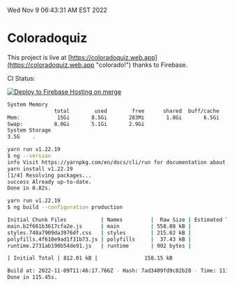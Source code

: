 Wed Nov  9 06:43:31 AM EST 2022

# Coloradoquiz


This project is live at [https://coloradoquiz.web.app](https://coloradoquiz.web.app "colorado!") thanks to Firebase.

CI Status: 

[![Deploy to Firebase Hosting on merge](https://github.com/teamkushal/coloradoquiz/actions/workflows/firebase-hosting-merge.yml/badge.svg)](https://github.com/teamkushal/coloradoquiz/actions/workflows/firebase-hosting-merge.yml)

```bash
System Memory
               total        used        free      shared  buff/cache   available
Mem:            15Gi       8.5Gi       283Mi       1.8Gi       6.5Gi       4.6Gi
Swap:          8.0Gi       5.1Gi       2.9Gi
System Storage
3.5G	.
```
```bash
yarn run v1.22.19
$ ng --version
info Visit https://yarnpkg.com/en/docs/cli/run for documentation about this command.
yarn install v1.22.19
[1/4] Resolving packages...
success Already up-to-date.
Done in 0.82s.
```
```bash
yarn run v1.22.19
$ ng build --configuration production

Initial Chunk Files           | Names         |  Raw Size | Estimated Transfer Size
main.b2f661b3617cfa2e.js      | main          | 558.08 kB |               132.92 kB
styles.748a7909da3976df.css   | styles        | 215.62 kB |                12.77 kB
polyfills.4f610e9ad1f31b73.js | polyfills     |  37.43 kB |                11.96 kB
runtime.2731ab190b54de91.js   | runtime       | 902 bytes |               517 bytes

| Initial Total | 812.01 kB |               158.15 kB

Build at: 2022-11-09T11:46:17.766Z - Hash: 7ad3409fd9c82b28 - Time: 111162ms
Done in 115.45s.
```
